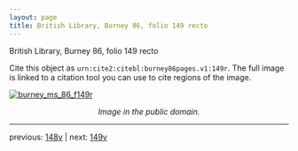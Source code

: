 ```yaml
---
layout: page
title: British Library, Burney 86, folio 149 recto
---
```


British Library, Burney 86, folio 149 recto

Cite this object as `urn:cite2:citebl:burney86pages.v1:149r`.  The full image is linked to a citation tool you can use to cite regions of the image.

[![burney_ms_86_f149r](http://www.homermultitext.org/iipsrv?IIIF=/project/homer/pyramidal/deepzoom/citebl/burney86imgs/v1/burney_ms_86_f149r.tif/full/800,/0/default.jpg)](http://www.homermultitext.org/ict2/?urn=urn:cite2:citebl:burney86imgs.v1:burney_ms_86_f149r) 

<p style="text-align: center; font-style: italic;">Image in the public domain.</p>

---

previous: [148v](../148v/) | next: [149v](../149v/)